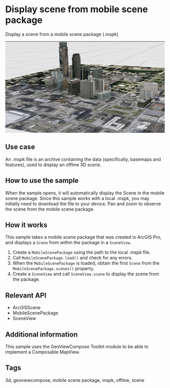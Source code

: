# Display scene from mobile scene package

Display a scene from a mobile scene package (.mspk)

![Image of display scene from mobile scene package](display-scene-from-mobile-scene-package.png)

## Use case

An .mspk file is an archive containing the data (specifically, basemaps and features), used to display an offline 3D scene.

## How to use the sample

When the sample opens, it will automatically display the Scene in the mobile scene package. Since this sample works with a local .mspk, you may initially need to download the file to your device. Pan and zoom to observe the scene from the mobile scene package.

## How it works

This sample takes a mobile scene package that was created in ArcGIS Pro, and displays a `Scene` from within the package in a `SceneView`.

1. Create a `MobileScenePackage` using the path to the local .mspk file.
2. Call `MobileScenePackage.load()` and check for any errors.
3. When the `MobileScenePackage` is loaded, obtain the first `Scene` from the `MobileScenePackage.scenes()` property.
4. Create a `SceneView` and call `SceneView.scene` to display the scene from the package.

## Relevant API

* ArcGISScene
* MobileScenePackage
* SceneView

## Additional information

This sample uses the GeoViewCompose Toolkit module to be able to implement a Composable MapView.

## Tags

3d, geoviewcompose, mobile scene package, mspk, offline, scene
